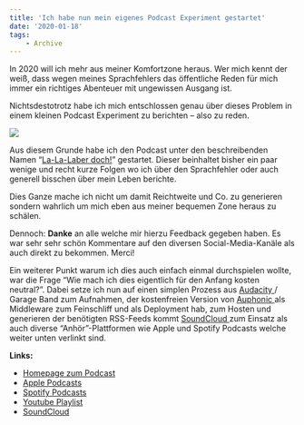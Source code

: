 ```yaml
---
title: 'Ich habe nun mein eigenes Podcast Experiment gestartet'
date: '2020-01-18'
tags:
    - Archive
---
```


In 2020 will ich mehr aus meiner Komfortzone heraus. Wer mich kennt der weiß, dass wegen meines Sprachfehlers das öffentliche Reden für mich immer ein richtiges Abenteuer mit ungewissen Ausgang ist.

Nichtsdestotrotz habe ich mich entschlossen genau über dieses Problem in einem kleinen Podcast Experiment zu berichten – also zu reden.

![](https://tscholze.github.io/podcast-la-la-laber-doch/logo.png)

Aus diesem Grunde habe ich den Podcast unter den beschreibenden Namen “[La-La-Laber doch!](https://tscholze.github.io/podcast-la-la-laber-doch/)” gestartet. Dieser beinhaltet bisher ein paar wenige und recht kurze Folgen wo ich über den Sprachfehler oder auch generell bisschen über mein Leben berichte.

Dies Ganze mache ich nicht um damit Reichtweite und Co. zu generieren sondern wahrlich um mich eben aus meiner bequemen Zone heraus zu schälen.

Dennoch: **Danke** an alle welche mir hierzu Feedback gegeben haben. Es war sehr sehr schön Kommentare auf den diversen Social-Media-Kanäle als auch direkt zu bekommen. Merci!

Ein weiterer Punkt warum ich dies auch einfach einmal durchspielen wollte, war die Frage “Wie mach ich dies eigentlich für den Anfang kosten neutral?”. Dabei setze ich nun auf einen simplen Prozess aus [Audacity ](https://www.audacityteam.org/)/ Garage Band zum Aufnahmen, der kostenfreien Version von [Auphonic ](https://auphonic.com/)als Middleware zum Feinschliff und als Deployment hab, zum Hosten und generieren der benötigten RSS-Feeds kommt [SoundCloud ](https://soundcloud.com/user-886564691)zum Einsatz als auch diverse “Anhör”-Plattformen wie Apple und Spotify Podcasts welche weiter unten verlinkt sind.

**Links:**

- [Homepage zum Podcast](https://tscholze.github.io/podcast-la-la-laber-doch/)
- [Apple Podcasts ](https://podcasts.apple.com/de/podcast/la-la-laber-doch/id1493272689)
- [Spotify Podcasts](https://open.spotify.com/show/3hUYNpxstwHZkH1uFDvehV?si=bHcpPMs2Sr6PIbPvfEu4dw)
- [Youtube Playlist](https://www.youtube.com/playlist?list=PLpRS4ME9G-4cIHEW1G-lCmPVOTCOEEtZi)
- [SoundCloud](https://soundcloud.com/user-886564691)
